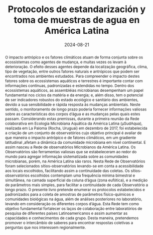 ---
title: "Protocolos de estandarización y toma de muestras de agua en América Latina"

authors:
- Fermani P.
- Gerea M.
- Graziano M.
- Mateus-Barros E.
- Sabio y García C.
- Sánchez M. L.
- Bernal, C.
- Cassiano de Oliveira, I.
- de Azevedo Garcia, N.
- Espolau, G.
- Schiaffino R.

author_notes:
- "Compilation"
- "Compilation & Translation"
- "Compilation"
- "Compilation & Translation"
- "Compilation"
- "Compilation"
- "Translation"
- "Translation"
- "Translation"
- "Translation"
- "Compilation"

date: "2024-08-21"
doi: "https://doi.org/10.5281/zenodo.11066937"

# Schedule page publish date (NOT publication's date).
#publishDate: "2022-01-13"

# Publication type.
# Legend: 0 = Uncategorized; 1 = Conference paper; 2 = Journal article;
# 3 = Preprint / Working Paper; 4 = Report; 5 = Book; 6 = Book section;
# 7 = Thesis; 8 = Patent
publication_types: ["5"]

# Publication name and optional abbreviated publication name.
publication: "Zenodo"
publication_short: ""

abstract: O impacto antrópico e os fatores climáticos atuam de forma conjunta sobre os ecossistemas como agentes de mudança, e muitas vezes os levam à deterioração. O efeito desses agentes depende da localização geográfica, clima, tipo de vegetação, entre outros fatores naturais e antrópicos que podem ser encontrados nos ambientes estudados. Para compreender o impacto destes fatores sobre os ecossistemas aquáticos e terrestres é importante contar com informações contínuas, padronizadas e estendidas no tempo. Dentro dos ecossistemas aquáticos, as assembléias microbianas desempenham um papel fundamental nos ciclos da matéria e da energia; e, além disso, tem o potencial de ser indicadores robustos do estado ecológico e sanitário dos ambientes, devido a sua sensibilidade e rápida resposta às mudanças ambientais. Neste sentido, o monitoramento de longo prazo poderia fornecer informações valiosas sobre as características dos corpos d’água e as mudanças pelas quais estes passam. Considerando estas premissas, durante a primeira reunião da Rede colaborativa em Ecologia Microbiana Aquática da América Latina (µSudAqua), realizada em La Paloma (Rocha, Uruguai) em dezembro de 2017,  foi estabelecida a criação de um conjunto de observatórios cujo objetivo principal é avaliar de que maneira o impacto antrópico e de fatores climáticos, em um gradiente latitudinal ,afetam a dinâmica da comunidade microbiana em nível continental. E assim nasceu a Rede de observatórios Microbianos da América Latina. Os Observatórios são ferramentas valiosas que se estabeleceram ao redor do mundo para agregar informação sistematizada sobre as comunidades microbianas, porém, na América Latina são raros. Nesta Rede de Observatórios foram selecionados sítios-observatórios levando-se em conta a acessibilidade aos locais escolhidos, facilitando assim a continuidade das coletas. Os sítios-observatórios escolhidos contemplam uma frequência mínima bimestral e simultânea, na camada superficial da coluna d’água (zona eufótica), e a medição de parâmetros mais simples, para facilitar a continuidade de cada Observatório a longo prazo. O presente livro pretende enumerar os protocolos estabelecidos e padronizados para a coleta de amostras de parâmetros físico-químicos e comunidades biológicas na água, além de análises posteriores no laboratório, levando em consideração os diferentes corpos d’água. Esta Rede tem como objetivo fundamental fortalecer os laços de colaboração entre laboratórios de pesquisa de diferentes países Latinoamericanos e assim aumentar as capacidades e conhecimentos de cada grupo. Desta maneira, pretendemos promover o intercâmbio de saberes para encontrar respostas coletivas a perguntas que nos interessem regionalmente.

# Summary. An optional shortened abstract.


tags:
- Standardized Protocols
- Latin America
- Microbial Observatories

featured: false

# links:
# - name: ""
# url: ""
url_pdf: 'files/Fermani_et_al-2024-Protocolos de estandarización y toma de muestras de agua en América Latina.pdf'
url_code: ''
url_dataset: ''
#url_poster: ''
#url_project: ''
#url_slides: ''
#url_source: ''
#url_video: ''

# Featured image
# To use, add an image named `featured.jpg/png` to your page's folder. 
#image:
#  caption: 'Image credit: [**Unsplash**](https://unsplash.com/photos/jdD8gXaTZsc)'
#  focal_point: ""
#  preview_only: false

# Associated Projects (optional).
#   Associate this publication with one or more of your projects.
#   Simply enter your project's folder or file name without extension.
#   E.g. `internal-project` references `content/project/internal-project/index.md`.
#   Otherwise, set `projects: []`.
projects: []

# Slides (optional).
#   Associate this publication with Markdown slides.
#   Simply enter your slide deck's filename without extension.
#   E.g. `slides: "example"` references `content/slides/example/index.md`.
#   Otherwise, set `slides: ""`.
# slides: example
---